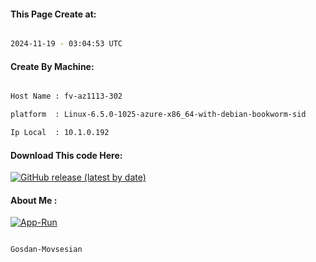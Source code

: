 
   
#### This Page Create at:

```bash

2024-11-19 - 03:04:53 UTC

```

#### Create By Machine:

```bash

Host Name : fv-az1113-302

platform  : Linux-6.5.0-1025-azure-x86_64-with-debian-bookworm-sid

Ip Local  : 10.1.0.192

```
#### Download This code Here:

[![GitHub release (latest by date)](https://img.shields.io/github/v/release/Gosdan-Movsesian/Gosdan?style=for-the-badge&label=Download)](https://github.com/Gosdan-Movsesian/Gosdan/releases) 

</p> 

#### About Me :

[![App-Run](https://github.com/Gosdan-Movsesian/Gosdan/actions/workflows/App-Run.yml/badge.svg)](https://github.com/Gosdan-Movsesian/Gosdan/actions/workflows/App-Run.yml)

```bash

Gosdan-Movsesian

```

